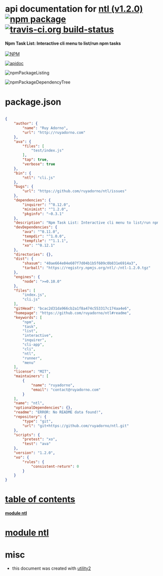 # api documentation for  [ntl (v1.2.0)](https://github.com/ruyadorno/ntl#readme)  [![npm package](https://img.shields.io/npm/v/npmdoc-ntl.svg?style=flat-square)](https://www.npmjs.org/package/npmdoc-ntl) [![travis-ci.org build-status](https://api.travis-ci.org/npmdoc/node-npmdoc-ntl.svg)](https://travis-ci.org/npmdoc/node-npmdoc-ntl)
#### Npm Task List: Interactive cli menu to list/run npm tasks

[![NPM](https://nodei.co/npm/ntl.png?downloads=true)](https://www.npmjs.com/package/ntl)

[![apidoc](https://npmdoc.github.io/node-npmdoc-ntl/build/screenCapture.buildNpmdoc.browser._2Fhome_2Ftravis_2Fbuild_2Fnpmdoc_2Fnode-npmdoc-ntl_2Ftmp_2Fbuild_2Fapidoc.html.png)](https://npmdoc.github.io/node-npmdoc-ntl/build/apidoc.html)

![npmPackageListing](https://npmdoc.github.io/node-npmdoc-ntl/build/screenCapture.npmPackageListing.svg)

![npmPackageDependencyTree](https://npmdoc.github.io/node-npmdoc-ntl/build/screenCapture.npmPackageDependencyTree.svg)



# package.json

```json

{
    "author": {
        "name": "Ruy Adorno",
        "url": "http://ruyadorno.com"
    },
    "ava": {
        "files": [
            "test/index.js"
        ],
        "tap": true,
        "verbose": true
    },
    "bin": {
        "ntl": "cli.js"
    },
    "bugs": {
        "url": "https://github.com/ruyadorno/ntl/issues"
    },
    "dependencies": {
        "inquirer": "^0.12.0",
        "minimist": "^1.2.0",
        "pkginfo": "~0.3.1"
    },
    "description": "Npm Task List: Interactive cli menu to list/run npm tasks",
    "devDependencies": {
        "ava": "^0.11.0",
        "tempdir": "^1.0.0",
        "tempfile": "^1.1.1",
        "xo": "^0.12.1"
    },
    "directories": {},
    "dist": {
        "shasum": "40ae664e04e607f7d04b1b5f609c0b831e6914a3",
        "tarball": "https://registry.npmjs.org/ntl/-/ntl-1.2.0.tgz"
    },
    "engines": {
        "node": ">=0.10.0"
    },
    "files": [
        "index.js",
        "cli.js"
    ],
    "gitHead": "bcac2d31da966cb2a1f8a474c553317c174aa4e6",
    "homepage": "https://github.com/ruyadorno/ntl#readme",
    "keywords": [
        "npm",
        "task",
        "list",
        "interactive",
        "inquirer",
        "cli-app",
        "cli",
        "ntl",
        "runner",
        "menu"
    ],
    "license": "MIT",
    "maintainers": [
        {
            "name": "ruyadorno",
            "email": "contact@ruyadorno.com"
        }
    ],
    "name": "ntl",
    "optionalDependencies": {},
    "readme": "ERROR: No README data found!",
    "repository": {
        "type": "git",
        "url": "git+https://github.com/ruyadorno/ntl.git"
    },
    "scripts": {
        "pretest": "xo",
        "test": "ava"
    },
    "version": "1.2.0",
    "xo": {
        "rules": {
            "consistent-return": 0
        }
    }
}
```



# <a name="apidoc.tableOfContents"></a>[table of contents](#apidoc.tableOfContents)

#### [module ntl](#apidoc.module.ntl)



# <a name="apidoc.module.ntl"></a>[module ntl](#apidoc.module.ntl)



# misc
- this document was created with [utility2](https://github.com/kaizhu256/node-utility2)
